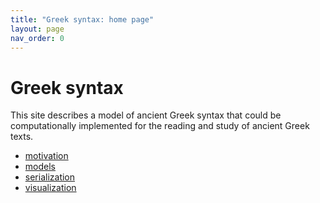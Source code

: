 ```yaml
---
title: "Greek syntax: home page"
layout: page
nav_order: 0
---
```



# Greek syntax

This site describes a model of ancient Greek syntax that could be computationally implemented for the reading and study of ancient Greek texts.

- [motivation](./motivation/) 
- [models](./modelling/)
- [serialization](./serialization/)
- [visualization](./visualization/) 